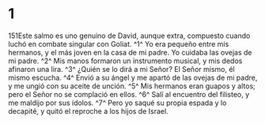 # 1
151Este salmo es uno genuino de David, aunque extra, compuesto cuando luchó en combate singular con Goliat. ^1^ Yo era pequeño entre mis hermanos, y el más joven en la casa de mi padre. Yo cuidaba las ovejas de mi padre. ^2^ Mis manos formaron un instrumento musical, y mis dedos afinaron una lira. ^3^ ¿Quién se lo dirá a mi Señor? El Señor mismo, él mismo escucha. ^4^ Envió a su ángel y me apartó de las ovejas de mi padre, y me ungió con su aceite de unción. ^5^ Mis hermanos eran guapos y altos; pero el Señor no se complació en ellos. ^6^ Salí al encuentro del filisteo, y me maldijo por sus ídolos. ^7^ Pero yo saqué su propia espada y lo decapité, y quitó el reproche a los hijos de Israel.